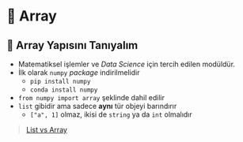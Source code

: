 # 📁 Array

## 🔰 Array Yapısını Tanıyalım

* Matematiksel işlemler ve _Data Science_ için tercih edilen modüldür.
* İlk olarak `numpy` _package_ indirilmelidir
  * `pip install numpy`
  * `conda install numpy`
* `from numpy import array` şeklinde dahil edilir
* `list` gibidir ama sadece **aynı** tür objeyi barındırır
  * `["a", 1]` olmaz, ikisi de `string` ya da `int` olmalıdır

> [List vs Array](https://medium.com/backticks-tildes/list-vs-array-python-data-type-40ac4f294551)

